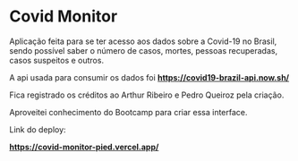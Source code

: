 # Covid Monitor

Aplicação feita para se ter acesso aos dados sobre a Covid-19 no Brasil, sendo possível saber o número de casos, mortes, pessoas recuperadas, casos suspeitos e outros.

A api usada para consumir os dados foi **https://covid19-brazil-api.now.sh/**

Fica registrado os créditos ao Arthur Ribeiro e Pedro Queiroz pela criação.

Aproveitei conhecimento do Bootcamp para criar essa interface.

Link do deploy:

**https://covid-monitor-pied.vercel.app/**
